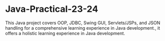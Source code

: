 # Java-Practical-23-24
This Java project covers OOP, JDBC, Swing GUI, Servlets/JSPs, and JSON handling for a comprehensive learning experience in Java development., it offers a holistic learning experience in Java development.
